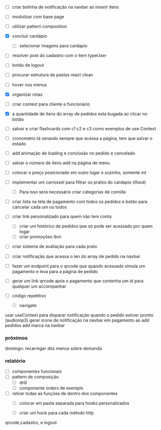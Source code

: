
- [ ] criar bolinha de notificação na navbar ao inserir itens
- [ ] modulizar com base page
- [ ] utilizar pattern composition
- [x] concluir cardápio
  - [ ] selecionar imagens para cardapio
- [ ] resolver post do cadastro com o item typeUser
- [ ] botão de logout
- [ ] procurar estrutura de pastas react clean
- [ ] hover nos menus
- [x] organizar rotas
- [ ] criar context para cliente e funcionário
- [x] a quantidade de itens do array de pedidos esta bugada ao clicar no botão
- [ ] salvar e criar flashcards com c1 c2 e c3 como exemplos de use Context
- [ ] cronometro tá zerando sempre que acessa a página, tem que salvar o estado
- [ ] add animação de loading e conclusão no pedido e cancelado
- [ ] salvar o número de itens add na página de menu
- [ ] colocar o preço posicionado em outro lugar e sozinho, somente int
- [ ] implementar um  carrossel para filtrar os pratos do cardapio (ifood)
  - [ ] Para isso será necessário criar categorias de comida
- [ ] criar lista na tela de pagamento com todos os pedidos e botão para cancelar cada um ou todos
- [ ] criar link personalizado para quem não tem conta
  - [ ] criar um histórico de pedidos que só pode ser acessado por quem logar
  - [ ] criar promoções tbm
- [ ] criar sistema de avaliação para cada prato

- [ ] criar notificação que acessa o len do array de pedido na navbar 
- [ ] fazer um endpoint para o qrcode que quando acessado simula um pagamento e leva para a página de pedido
- [ ] gerar um link qrcode após o pagamento que contenha um id para qualquer um accompanhar
- [ ] código repetitivo
  - [ ] navigate


usar useContext para disparar notificação quando o pedido estiver pronto (audiomp3)
gerar ícone de notificação na navbar em pagamento ao add pedidos
add marca na navbar

### próximos
domingo:
recarregar dos menus sobre demanda

### relatório
- [ ] componentes funcionais
- [ ] pattern de composição
  - [ ] drill
  - [ ] componente orders de exemplo
- [ ] retirar todas as funções de dentro dos componentes
  - [ ] colocar em pasta separada para hooks personalizados
  - [ ] criar um hook para cada método http


qrcode,cadastro, e logout 